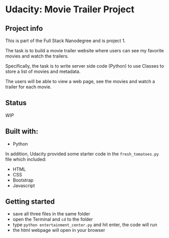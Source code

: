 # Udacity: Movie Trailer Project


## Project info
This is part of the Full Stack Nanodegree and is project 1.

The task is to build a movie trailer website where users can see my favorite movies and watch the trailers. 

Specifically, the task is to write server side code (Python) to use Classes to store a list of movies and metadata.

The users will be able to view a web page, see the movies and watch a trailer for each movie.


## Status
*WIP*


## Built with:
- Python 

In addition, Udacity provided some starter code in the `fresh_tomatoes.py` file which included:

- HTML
- CSS
- Bootstrap
- Javascript


## Getting started 

- save all three files in the same folder
- open the Terminal and `cd` to the folder
- type `python entertainment_center.py` and hit enter, the code will run
- the html webpage will open in your browser



